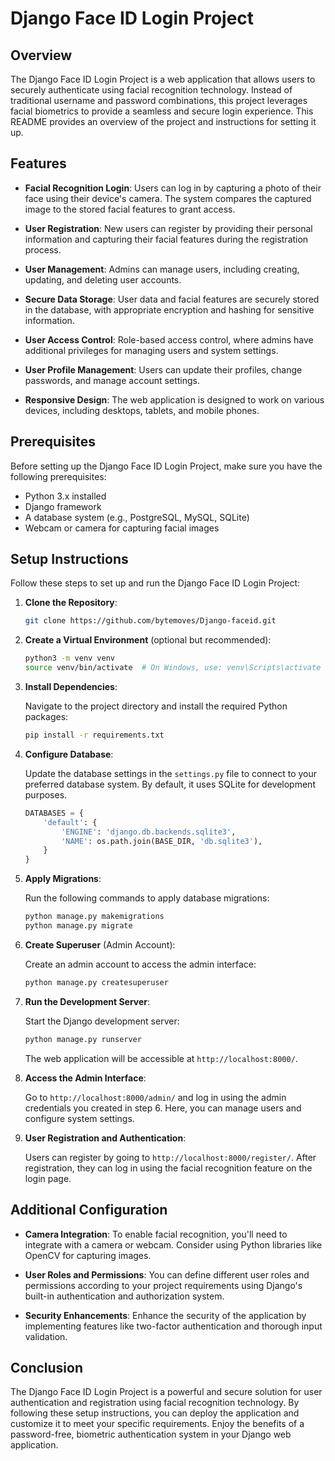 # Django Face ID Login Project

## Overview

The Django Face ID Login Project is a web application that allows users to securely authenticate using facial recognition technology. Instead of traditional username and password combinations, this project leverages facial biometrics to provide a seamless and secure login experience. This README provides an overview of the project and instructions for setting it up.

## Features

- **Facial Recognition Login**: Users can log in by capturing a photo of their face using their device's camera. The system compares the captured image to the stored facial features to grant access.

- **User Registration**: New users can register by providing their personal information and capturing their facial features during the registration process.

- **User Management**: Admins can manage users, including creating, updating, and deleting user accounts.

- **Secure Data Storage**: User data and facial features are securely stored in the database, with appropriate encryption and hashing for sensitive information.

- **User Access Control**: Role-based access control, where admins have additional privileges for managing users and system settings.

- **User Profile Management**: Users can update their profiles, change passwords, and manage account settings.

- **Responsive Design**: The web application is designed to work on various devices, including desktops, tablets, and mobile phones.

## Prerequisites

Before setting up the Django Face ID Login Project, make sure you have the following prerequisites:

- Python 3.x installed
- Django framework
- A database system (e.g., PostgreSQL, MySQL, SQLite)
- Webcam or camera for capturing facial images

## Setup Instructions

Follow these steps to set up and run the Django Face ID Login Project:

1. **Clone the Repository**:

   ```bash
   git clone https://github.com/bytemoves/Django-faceid.git
   ```

2. **Create a Virtual Environment** (optional but recommended):

   ```bash
   python3 -m venv venv
   source venv/bin/activate  # On Windows, use: venv\Scripts\activate
   ```

3. **Install Dependencies**:

   Navigate to the project directory and install the required Python packages:

   ```bash
   pip install -r requirements.txt
   ```

4. **Configure Database**:

   Update the database settings in the `settings.py` file to connect to your preferred database system. By default, it uses SQLite for development purposes.

   ```python
   DATABASES = {
       'default': {
           'ENGINE': 'django.db.backends.sqlite3',
           'NAME': os.path.join(BASE_DIR, 'db.sqlite3'),
       }
   }
   ```

5. **Apply Migrations**:

   Run the following commands to apply database migrations:

   ```bash
   python manage.py makemigrations
   python manage.py migrate
   ```

6. **Create Superuser** (Admin Account):

   Create an admin account to access the admin interface:

   ```bash
   python manage.py createsuperuser
   ```

7. **Run the Development Server**:

   Start the Django development server:

   ```bash
   python manage.py runserver
   ```

   The web application will be accessible at `http://localhost:8000/`.

8. **Access the Admin Interface**:

   Go to `http://localhost:8000/admin/` and log in using the admin credentials you created in step 6. Here, you can manage users and configure system settings.

9. **User Registration and Authentication**:

   Users can register by going to `http://localhost:8000/register/`. After registration, they can log in using the facial recognition feature on the login page.

## Additional Configuration

- **Camera Integration**: To enable facial recognition, you'll need to integrate with a camera or webcam. Consider using Python libraries like OpenCV for capturing images.

- **User Roles and Permissions**: You can define different user roles and permissions according to your project requirements using Django's built-in authentication and authorization system.

- **Security Enhancements**: Enhance the security of the application by implementing features like two-factor authentication and thorough input validation.

## Conclusion

The Django Face ID Login Project is a powerful and secure solution for user authentication and registration using facial recognition technology. By following these setup instructions, you can deploy the application and customize it to meet your specific requirements. Enjoy the benefits of a password-free, biometric authentication system in your Django web application.